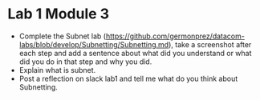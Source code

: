 # Lab 1 Module 3
- Complete the Subnet lab (https://github.com/germonprez/datacom-labs/blob/develop/Subnetting/Subnetting.md), take a screenshot after each step and add a sentence about what did you understand or what did you do in that step and why you did.
- Explain what is subnet.
- Post a reflection on slack lab1 and tell me what do you think about Subnetting.
